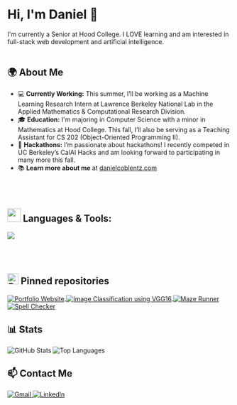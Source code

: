 # Hi, I'm Daniel 👋
I'm currently a Senior at Hood College. I LOVE learning and am interested in full-stack web development and artificial intelligence.
<br/><br/> <!-- Adding space -->


## 🌍 About Me
- 💻 **Currently Working:** This summer, I’ll be working as a Machine Learning Research Intern at Lawrence Berkeley National Lab in the Applied Mathematics & Computational Research Division.
- 🎓 **Education:** I'm majoring in Computer Science with a minor in Mathematics at Hood College. This fall, I’ll also be serving as a Teaching Assistant for CS 202 (Object-Oriented Programming II).
- 🚀 **Hackathons:** I’m passionate about hackathons! I recently competed in UC Berkeley’s CalAI Hacks and am looking forward to participating in many more this fall.  
- 📚 **Learn more about me** at [danielcoblentz.com]([https://main.dognw34rdb1jk.amplifyapp.com](https://danielcoblentz.github.io))

<br/><br/> 
## <img src="https://user-images.githubusercontent.com/74038190/212284087-bbe7e430-757e-4901-90bf-4cd2ce3e1852.gif" width="30px"/> <space> Languages & Tools:
<img src="https://skillicons.dev/icons?i=vscode,pytorch,html,css,js,git,mysql,gcp,python,java,mongodb,github,anaconda,r,flask,figma,firebase,tensorflow,cpp&perline=12"/>


<br/><br/> 
## <img src="https://raw.githubusercontent.com/Tarikul-Islam-Anik/Animated-Fluent-Emojis/master/Emojis/Objects/Pushpin.png" alt="Pushpin" width="25" height="25" /> Pinned repositories

<a href="https://github.com/danielcoblentz/danielcoblentz.github.io">
  <img align="center" src="https://github-readme-stats.vercel.app/api/pin/?username=danielcoblentz&repo=danielcoblentz.github.io&title_color=89b4fa&text_color=cdd6f4&icon_color=b4befe&border_color=45475a&bg_color=1e1e2e" alt="Portfolio Website" />
</a>
<a href="https://github.com/danielcoblentz/Image-classification-using-VGG16">
  <img align="center" src="https://github-readme-stats.vercel.app/api/pin/?username=danielcoblentz&repo=Image-classification-using-VGG16&title_color=89b4fa&text_color=cdd6f4&icon_color=b4befe&border_color=45475a&bg_color=1e1e2e" alt="Image Classification using VGG16" />
</a>
<a href="https://github.com/danielcoblentz/Maze-Runner">
  <img align="center" src="https://github-readme-stats.vercel.app/api/pin/?username=danielcoblentz&repo=Maze-Runner&title_color=89b4fa&text_color=cdd6f4&icon_color=b4befe&border_color=45475a&bg_color=1e1e2e" alt="Maze Runner" />
</a>
<a href="https://github.com/danielcoblentz/Spell-Checker">
  <img align="center" src="https://github-readme-stats.vercel.app/api/pin/?username=danielcoblentz&repo=Spell-Checker&title_color=89b4fa&text_color=cdd6f4&icon_color=b4befe&border_color=45475a&bg_color=1e1e2e" alt="Spell Checker" />
</a>


## 📊 Stats 

<p align="left">
  <a href="https://github.com/danielcoblentz">
    <img align="left" src="https://github-readme-stats.vercel.app/api?username=danielcoblentz&show_icons=true&count_private=true&include_all_commits=true&hide=contribs&bg_color=1e1e2e&text_color=c4cdea&icon_color=c4cdea&border_color=1e1e2e&cache_seconds=1800" alt="GitHub Stats" />
  </a>
  <a href="https://github.com/danielcoblentz">
    <img align="left" src="https://github-readme-stats.vercel.app/api/top-langs/?username=danielcoblentz&hide=css,html&langs_count=3&bg_color=1e1e2e&text_color=c4cdea&border_color=1e1e2e&random=12345" alt="Top Languages" />
  </a>
</p>

<br clear="left"/>



## 📫 Contact Me

<p dir="auto">
    <a href="mailto:danielcoblentz916@gmail.com">
        <img src="https://img.shields.io/badge/Gmail-D14836?style=for-the-badge&logo=gmail&logoColor=white" alt="Gmail">
    </a>
    <a href="https://www.linkedin.com/in/danielcoblentz/" rel="nofollow">
        <img src="https://img.shields.io/badge/LinkedIn-%230077B5.svg?style=for-the-badge&logo=linkedin&logoColor=white" alt="LinkedIn">
    </a>
</p>
<br clear="left"/>

